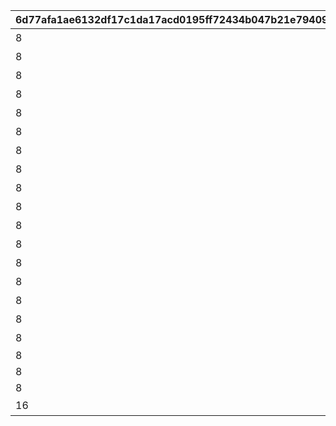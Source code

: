 |6d77afa1ae6132df17c1da17acd0195ff72434b047b21e79409bb93974a86210|e7a74795c20ed7f155d282c517c331878f5c29d58de3540bdfc54baad792e2d6|ab2e6a3fa5d999287d0e9260b0f9d71265e23bc1ae0db7d4545dfddbbe6709da|a870a522e0057f6b09ffe2a57bbe27843c94c7a121da801e47fd81d061f4c755|4ea498ea5ad890d2b7f3e7de1f0717f916923a79fdc290f2acc35b126cb7cc9a|1643b8d56ef14d0c5fe302d6e5026f49ab8cf4f43aace9674929bd38b9ecd1be|f94f4cff0f16aa613afa7a6164dfa1db31bb6eeff67545a82f70ac8a7f7e4b5e|1eb592b0362c213dbb234f22eb0d79a6155bdda23ba88eaff3322970ece326fb|442824bef042bd68c5471360efdf68f0959e6d4ee71b2b1e7e8f7eac70e73cb4|
| --- | --- | --- | --- | --- | --- | --- | --- | --- |
|8|5136061|91002|0|20|ぶらり\n基本世界の旅|10136|5136005|0|
|8|5136062|91002|5136061|20|ファンの目は\n針の穴も通す|10136|0|5136061|
|8|5136063|91002|5136061|20|あなたの名前は|10136|0|5136061|
|8|5136064|91002|5136061|20|すれ違いの\n昼下がり|10136|0|5136061|
|8|5136065|91002|5136061|20|お姉さん\nだから大丈夫！|10136|0|5136061|
|8|5136066|91002|5136061|20|あなたは\n忍者ですか？|10136|0|5136061|
|8|5136067|91002|5136061|20|世界を越えても\n大悪党|10136|0|5136061|
|8|5136068|91002|5136061|20|風と冥風|10136|0|5136061|
|8|5136069|91002|5136061|20|他人の空似の\nこわ～い話|10136|0|5136061|
|8|5137061|91002|5136061|20|同じ星空の下|10137|5137005|0|
|8|5137062|91002|5137061|20|笑う侵入者|10137|0|5137061|
|8|5137063|91002|5137062|20|慣れ親しんだ初対面|10137|0|5137061|
|8|5137064|91002|5137063|20|大人の話は夜の間に|10137|0|5137061|
|8|5137065|91002|5137064|20|寂しがり屋じゃない|10137|0|5137061|
|8|5137066|91002|5137065|20|ランドソルに乾杯|10137|0|5137061|
|8|5137067|91002|5137066|20|寂しさは雪の下に|10137|0|5137061|
|8|5137068|91002|5137067|20|エリスの餞別|10137|0|5137067|
|8|5137069|91002|5137068|20|NO.HP1895L14|10137|0|5137068|
|8|5137070|91002|5137069|20|NO.HT1963PM|10137|0|5137068|
|8|5137071|91002|5137070|20|NO.UNKNOWN|10137|0|5137068|
|16|5137072|9000240|0|1|もう一つのギルド|10137|0|5137071|
